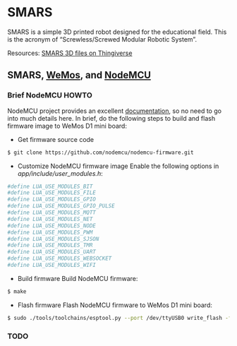 # SMARS

SMARS is a simple 3D printed robot designed for the educational field. This is the acronym of “Screwless/Screwed Modular Robotic System”.

Resources:
[SMARS 3D files on Thingiverse](https://www.thingiverse.com/thing:2662828)


## SMARS, [WeMos](https://wiki.wemos.cc/products:d1:d1_mini), and [NodeMCU](https://github.com/nodemcu/nodemcu-firmware)

### Brief NodeMCU HOWTO
NodeMCU project provides an excellent [documentation](https://nodemcu.readthedocs.io), so no need to go into much details here. In brief, do the following steps to build and flash firmware image to WeMos D1 mini board:
* Get firmware source code
```bash
$ git clone https://github.com/nodemcu/nodemcu-firmware.git
```
* Customize NodeMCU firmware image
  Enable the following options in _app/include/user_modules.h_:
```bash
#define LUA_USE_MODULES_BIT
#define LUA_USE_MODULES_FILE
#define LUA_USE_MODULES_GPIO
#define LUA_USE_MODULES_GPIO_PULSE
#define LUA_USE_MODULES_MQTT
#define LUA_USE_MODULES_NET
#define LUA_USE_MODULES_NODE
#define LUA_USE_MODULES_PWM
#define LUA_USE_MODULES_SJSON
#define LUA_USE_MODULES_TMR
#define LUA_USE_MODULES_UART
#define LUA_USE_MODULES_WEBSOCKET
#define LUA_USE_MODULES_WIFI
```
* Build firmware
Build NodeMCU firmware:
```bash
$ make
```
* Flash firmware
Flash NodeMCU firmware to WeMos D1 mini board:
```bash
$ sudo ./tools/toolchains/esptool.py --port /dev/ttyUSB0 write_flash -fm dio -fs 32m 0x00000 bin/0x00000.bin 0x10000 bin/0x10000.bin
```

### TODO
